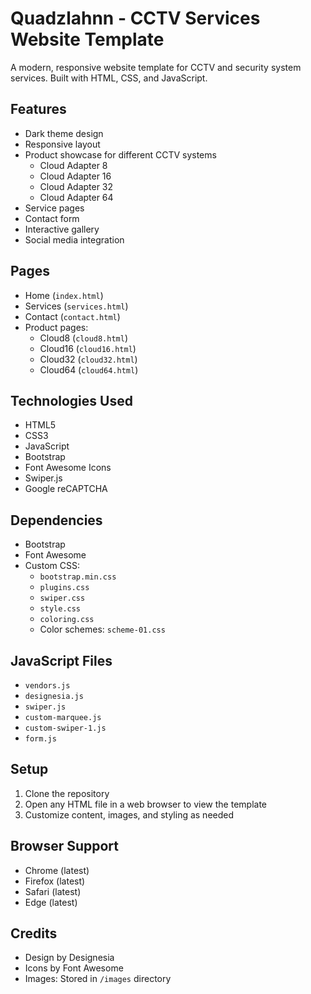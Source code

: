 # Quadzlahnn - CCTV Services Website Template

A modern, responsive website template for CCTV and security system services. Built with HTML, CSS, and JavaScript.

## Features

- Dark theme design
- Responsive layout
- Product showcase for different CCTV systems
  - Cloud Adapter 8
  - Cloud Adapter 16
  - Cloud Adapter 32
  - Cloud Adapter 64
- Service pages
- Contact form
- Interactive gallery
- Social media integration

## Pages

- Home (`index.html`)
- Services (`services.html`)
- Contact (`contact.html`)
- Product pages:
  - Cloud8 (`cloud8.html`)
  - Cloud16 (`cloud16.html`)
  - Cloud32 (`cloud32.html`)
  - Cloud64 (`cloud64.html`)

## Technologies Used

- HTML5
- CSS3
- JavaScript
- Bootstrap
- Font Awesome Icons
- Swiper.js
- Google reCAPTCHA

## Dependencies

- Bootstrap
- Font Awesome
- Custom CSS:
  - `bootstrap.min.css`
  - `plugins.css`
  - `swiper.css`
  - `style.css`
  - `coloring.css`
  - Color schemes: `scheme-01.css`

## JavaScript Files

- `vendors.js`
- `designesia.js`
- `swiper.js`
- `custom-marquee.js`
- `custom-swiper-1.js`
- `form.js`

## Setup

1. Clone the repository
2. Open any HTML file in a web browser to view the template
3. Customize content, images, and styling as needed

## Browser Support

- Chrome (latest)
- Firefox (latest)
- Safari (latest)
- Edge (latest)

## Credits

- Design by Designesia
- Icons by Font Awesome
- Images: Stored in `/images` directory
